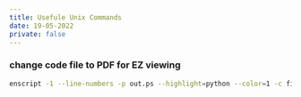 ```yaml
---
title: Usefule Unix Commands
date: 19-05-2022
private: false
---
```


### change code file to PDF for EZ viewing

```bash
enscript -1 --line-numbers -p out.ps --highlight=python --color=1 -c file.py
```
